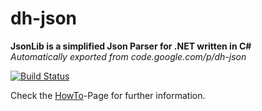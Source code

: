 # dh-json
**JsonLib is a simplified Json Parser for .NET written in C#**  
_Automatically exported from code.google.com/p/dh-json_

[![Build Status](https://travis-ci.org/thedava/dh-json.svg?branch=master)](https://travis-ci.org/thedava/dh-json)

Check the [HowTo](https://github.com/thedava/dh-json/wiki/HowTo)-Page for further information.
